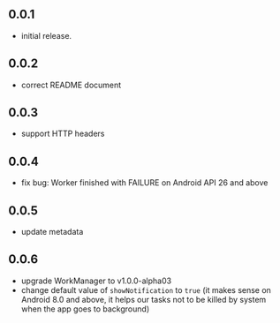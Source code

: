 ## 0.0.1

* initial release.

## 0.0.2

* correct README document

## 0.0.3

* support HTTP headers

## 0.0.4

* fix bug: Worker finished with FAILURE on Android API 26 and above

## 0.0.5

* update metadata

## 0.0.6

* upgrade WorkManager to v1.0.0-alpha03
* change default value of `showNotification` to `true` (it makes sense on Android 8.0 and above, it helps our tasks not to be killed by system when the app goes to background)
